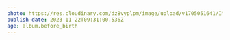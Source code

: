 ```yaml
---
photo: https://res.cloudinary.com/dz8vyplpm/image/upload/v1705051641/IMG_7997_x2zzyb.jpg
publish-date: 2023-11-22T09:31:00.536Z
age: album.before_birth
---
```

